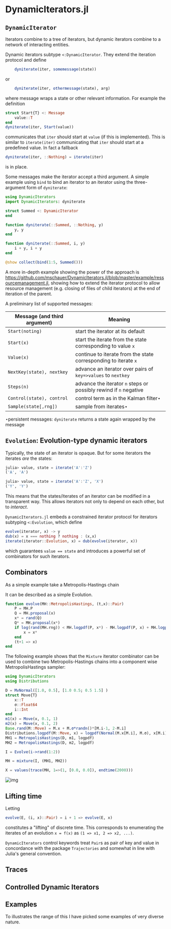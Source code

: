 # DynamicIterators.jl

## `DynamicIterator`
Iterators combine to a tree of iterators, but dynamic iterators combine to a network of interacting entities.

Dynamic iterators subtype `<:DynamicIterator`. They extend the iteration protocol and define
```julia
    dyniterate(iter, somemessage(state))
```
or
```julia
    dyniterate(iter, othermessage(state), arg)
```
where message wraps a state or other relevant information.
For example the definition
```julia
struct Start{T} <: Message
    value::T
end
dyniterate(iter, Start(value))
```
communicates that `iter` should start at `value` (if this is implemented).
This is similar to `iterate(iter)` communicating that `iter` should start at a predefined
value. In fact a fallback
```julia
dyniterate(iter, ::Nothing) = iterate(iter)
```
is in place.

Some messages make the iterator accept a third argument.
A simple example using `bind` to bind an iterator to an iterator using the three-argument form of `dyniterate`:
```julia
using DynamicIterators
import DynamicIterators: dyniterate

struct Summed <: DynamicIterator
end

function dyniterate(::Summed, ::Nothing, y)
    y, y
end

function dyniterate(::Summed, i, y)
    i + y, i + y
end

@show collect(bind(1:5, Summed()))
```

A more in-depth example showing the power of the approach is https://github.com/mschauer/DynamicIterators.jl/blob/master/example/ressourcemanagement.jl, showing how to extend the iterator protocol 
to allow resource management (e.g. closing of files of child iterators) at the end of iteration of the parent.

A preliminary list of supported messages:

Message (and third argument) | Meaning
----------------------------|--------------------
`Start(noting)`             | start the iterator at its default
`Start(x)`                  | start the iterate from the state corresponding to value `x`
`Value(x)`                  | continue to iterate from the state corresponding to iterate `x`
`NextKey(state), nextkey`   | advance an iterator over pairs of `key=>values` to `nextkey`
`Steps(n)`                  | advance the iterator `n` steps or possibly rewind if `n` negative
`Control(state), control`   | control term as in the Kalman filter⋆
`Sample(state[,rng])`       | sample from iterates⋆

⋆persistent messages: `dyniterate` returns a state again wrapped by the message


## `Evolution`: Evolution-type dynamic iterators
Typically, the state of an iterator is opaque. But for some iterators
the iterates *are* the states:

```julia
julia> value, state = iterate('A':'Z')
('A', 'A')

julia> value, state = iterate('A':'Z', 'X')
('Y', 'Y')
```

This means that the states/iterates of an iterator can be modified in a
transparent way. This allows iterators not only to depend on each other, but to
*interact*.

`DynamicIterators.jl` embeds a constrained iterator protocol for
iterators subtyping `<:Evolution`, which define
```julia
evolve(iterator, x) -> y
dub(x) = x === nothing ? nothing : (x,x)
iterate(iterator::Evolution, x) = dub(evolve(iterator, x))
```
which guarantees `value == state` and introduces a powerful set of combinators
for such iterators.

## Combinators

As a simple example take a Metropolis-Hastings chain

It can be described as a simple Evolution.
```julia
function evolve(MH::MetropolisHastings, (t,x)::Pair)
    P = MH.P
    Q = MH.proposal(x)
    xᵒ = rand(Q)
    Qᵒ = MH.proposal(xᵒ)
    if log(rand(MH.rng)) < MH.logpdf(P, xᵒ) - MH.logpdf(P, x) + MH.logpdf(Qᵒ, x) - MH.logpdf(Q, xᵒ)
        x = xᵒ
    end
    (t+1 => x)
end
```

The following example shows that the `Mixture` iterator combinator can be used to combine two Metropolis-Hastings chains into a component wise MetropolisHastings sampler:

```julia
using DynamicIterators
using Distributions

D = MvNormal([1.0, 0.5], [1.0 0.5; 0.5 1.5] )
struct Move{T}
    x::T
    σ::Float64
    i::Int
end
m1(x) = Move(x, 0.1, 1)
m2(x) = Move(x, 0.1, 2)
Base.rand(M::Move) = M.x + M.σ*randn()*[M.i-1, 2-M.i]
Distributions.logpdf(M::Move, x) = logpdf(Normal(M.x[M.i], M.σ), x[M.i])
MH1 = MetropolisHastings(D, m1, logpdf)
MH2 = MetropolisHastings(D, m2, logpdf)

I = Evolve(i->rand(1:2))

MH = mixture(I, (MH1, MH2))

X = values(trace(MH, 1=>(1, [0.0, 0.0]), endtime(2000)))
```

![img](https://raw.githubusercontent.com/mschauer/DynamicIterators.jl/master/asset/mh.png)

## Lifting time

Letting
```julia
evolve(E, (i, x)::Pair) = i + 1 => evolve(E, x)
```
constitutes a "lifting" of discrete time. This corresponds to enumerating the iterates of an evolution `x = f(x)` as `(1 => x1, 2 => x2, ...)`.

`DynamicIterators` control keywords treat `Pair`s as pair of key and value in concordance with the package `Trajectories` and somewhat in line with Julia's general convention.


## Traces

## Controlled Dynamic Iterators


## Examples

To illustrates the range of this I have picked some examples of very diverse nature.
